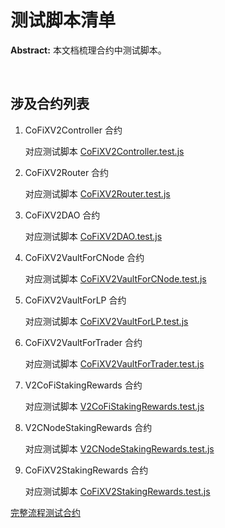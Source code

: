 # 测试脚本清单

**Abstract:** 本文档梳理合约中测试脚本。

&emsp;
## 涉及合约列表

1. CoFiXV2Controller 合约

   对应测试脚本 [CoFiXV2Controller.test.js](../test/CoFiXV2Controller.test.js)

2. CoFiXV2Router 合约

   对应测试脚本 [CoFiXV2Router.test.js](../test/CoFiXV2Router.test.js)

3. CoFiXV2DAO 合约

   对应测试脚本 [CoFiXV2DAO.test.js](../test/CoFiXV2DAO.test.js)

4. CoFiXV2VaultForCNode 合约

   对应测试脚本 [CoFiXV2VaultForCNode.test.js](../test/CoFiXV2VaultForCNode.test.js)

5. CoFiXV2VaultForLP 合约

   对应测试脚本 [CoFiXV2VaultForLP.test.js](../test/CoFiXV2VaultForLP.test.js)

6. CoFiXV2VaultForTrader 合约

   对应测试脚本 [CoFiXV2VaultForTrader.test.js](../test/CoFiXV2VaultForTrader.test.js)

7. V2CoFiStakingRewards 合约

   对应测试脚本 [V2CoFiStakingRewards.test.js](../test/V2CoFiStakingRewards.test.js)

8. V2CNodeStakingRewards 合约

   对应测试脚本 [V2CNodeStakingRewards.test.js](../test/V2CNodeStakingRewards.test.js)

9. CoFiXV2StakingRewards 合约

   对应测试脚本 [CoFiXV2StakingRewards.test.js](../test/CoFiXV2StakingRewards.test.js)



[完整流程测试合约](../test/CoFiX.test.js)

&emsp;
